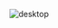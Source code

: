 ![desktop](https://user-images.githubusercontent.com/46378210/72196176-30fb4880-33f5-11ea-82bf-9766256d8f0a.PNG)

